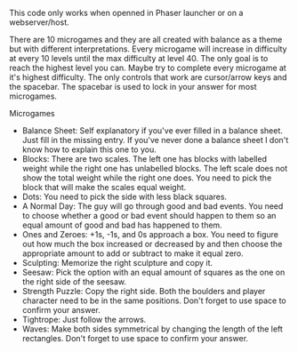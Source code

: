This code only works when openned in Phaser launcher or on a webserver/host.

There are 10 microgames and they are all created with balance as a theme but with different interpretations.
Every microgame will increase in difficulty at every 10 levels until the max difficulty at level 40.
The only goal is to reach the highest level you can. Maybe try to complete every microgame at it's highest difficulty.
The only controls that work are cursor/arrow keys and the spacebar. The spacebar is used to lock in your answer for most microgames.

Microgames
 - Balance Sheet: Self explanatory if you've ever filled in a balance sheet. Just fill in the missing entry. If you've never done a balance sheet I don't know how to explain this one to you.
 - Blocks: There are two scales. The left one has blocks with labelled weight while the right one has unlabelled blocks. The left scale does not show the total weight while the right one does. You need to pick the block that will make the scales equal weight.
 - Dots: You need to pick the side with less black squares.
 - A Normal Day: The guy will go through good and bad events. You need to choose whether a good or bad event should happen to them so an equal amount of good and bad has happened to them.
 - Ones and Zeroes: +1s, -1s, and 0s approach a box. You need to figure out how much the box increased or decreased by and then choose the appropriate amount to add or subtract to make it equal zero.
 - Sculpting: Memorize the right sculpture and copy it.
 - Seesaw: Pick the option with an equal amount of squares as the one on the right side of the seesaw.
 - Strength Puzzle: Copy the right side. Both the boulders and player character need to be in the same positions. Don't forget to use space to confirm your answer.
 - Tightrope: Just follow the arrows.
 - Waves: Make both sides symmetrical by changing the length of the left rectangles. Don't forget to use space to confirm your answer.
